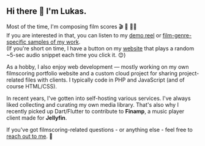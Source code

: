 ## Hi there 👋 I'm Lukas.

Most of the time, I'm composing film scores 🎬 🎵 ✍🏻 <br>
If you are interested in that, you can listen to my [demo reel](https://www.lukaslindner.music/demoreel) or [film-genre-specific samples of my work](https://www.lukaslindner.music/filmgenres).<br>
(If you're short on time, I have a button on my [website](https://www.lukaslindner.music) that plays a random ~5-sec audio snippet each time you click it. 😊)

As a hobby, I also enjoy web development — mostly working on my own filmscoring portfolio website and a custom cloud project for sharing project-related files with clients.
I typically code in PHP and JavaScript (and of course HTML/CSS).

In recent years, I've gotten into self-hosting various services. I've always liked collecting and curating my own media library.
That's also why I recently picked up Dart/Flutter to contribute to **Finamp**, a music player client made for **Jellyfin**.

If you've got filmscoring-related questions - or anything else - feel free to [reach out to me](mailto:get-in-touch@lukaslindner.music). 🤗

<!--
**lukaslindnermusic/lukaslindnermusic** is a ✨ _special_ ✨ repository because its `README.md` (this file) appears on your GitHub profile.

Here are some ideas to get you started:

- 🔭 I’m currently working on ...
- 🌱 I’m currently learning ...
- 👯 I’m looking to collaborate on ...
- 🤔 I’m looking for help with ...
- 💬 Ask me about ...
- 📫 How to reach me: ...
- 😄 Pronouns: ...
- ⚡ Fun fact: ...
-->
